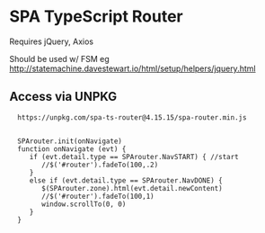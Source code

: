 
# SPA TypeScript Router 

Requires jQuery, Axios 

Should be used w/ FSM eg http://statemachine.davestewart.io/html/setup/helpers/jquery.html

## Access via UNPKG
      https://unpkg.com/spa-ts-router@4.15.15/spa-router.min.js


      SPArouter.init(onNavigate)
      function onNavigate (evt) {
         if (evt.detail.type == SPArouter.NavSTART) { //start
            //$('#router').fadeTo(100,.2)
         }
         else if (evt.detail.type == SPArouter.NavDONE) {
            $(SPArouter.zone).html(evt.detail.newContent)
            //$('#router').fadeTo(100,1)
            window.scrollTo(0, 0)
         }
      }